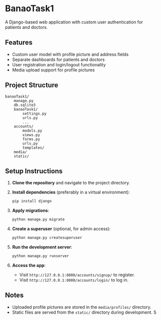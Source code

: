 # BanaoTask1

A Django-based web application with custom user authentication for patients and doctors.

## Features

- Custom user model with profile picture and address fields
- Separate dashboards for patients and doctors
- User registration and login/logout functionality
- Media upload support for profile pictures

## Project Structure

```
banaoTask1/
    manage.py
    db.sqlite3
    banaoTask1/
        settings.py
        urls.py
        ...
    accounts/
        models.py
        views.py
        forms.py
        urls.py
        templates/
    media/
    static/
```

## Setup Instructions

1. **Clone the repository** and navigate to the project directory.

2. **Install dependencies** (preferably in a virtual environment):

    ```sh
    pip install django
    ```

3. **Apply migrations**:

    ```sh
    python manage.py migrate
    ```

4. **Create a superuser** (optional, for admin access):

    ```sh
    python manage.py createsuperuser
    ```

5. **Run the development server**:

    ```sh
    python manage.py runserver
    ```

6. **Access the app**:

    - Visit `http://127.0.0.1:8000/accounts/signup/` to register.
    - Visit `http://127.0.0.1:8000/accounts/login/` to log in.

## Notes

- Uploaded profile pictures are stored in the `media/profiles/` directory.
- Static files are served from the `static/` directory during development.
S